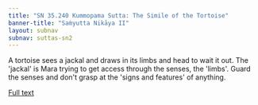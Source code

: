 ```yaml
---
title: "SN 35.240 Kummopama Sutta: The Simile of the Tortoise"
banner-title: "Saṁyutta Nikāya II" 
layout: subnav 
subnav: suttas-sn2
---
```


A tortoise sees a jackal and draws in its limbs and head to wait it out. The 'jackal' is Mara trying to get access through the senses, the 'limbs'. Guard the senses and don't grasp at the 'signs and features' of anything.

[Full text](https://tipitaka.fandom.com/wiki/SN4-V2-Ch1-Samyutta35#240._The_Simile_of_the_Tortoise_.28Kummopama.29)
